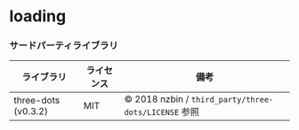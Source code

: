 # loading

### サードパーティライブラリ

| ライブラリ | ライセンス | 備考 |
|------------|-----------|------|
| three-dots (v0.3.2) | MIT | © 2018 nzbin / `third_party/three-dots/LICENSE` 参照 |